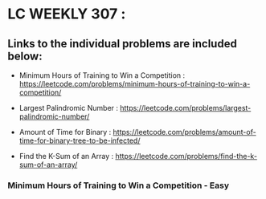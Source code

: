 # LC WEEKLY 307 :
## Links to the individual problems are included below:

- Minimum Hours of Training to Win a Competition : https://leetcode.com/problems/minimum-hours-of-training-to-win-a-competition/

- Largest Palindromic Number : https://leetcode.com/problems/largest-palindromic-number/

- Amount of Time for Binary : https://leetcode.com/problems/amount-of-time-for-binary-tree-to-be-infected/

- Find the K-Sum of an Array : https://leetcode.com/problems/find-the-k-sum-of-an-array/




### Minimum Hours of Training to Win a Competition  - Easy
